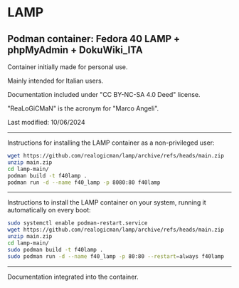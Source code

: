 # LAMP

## Podman container: Fedora 40 LAMP + phpMyAdmin + DokuWiki_ITA

Container initially made for personal use.

Mainly intended for Italian users.

Documentation included under "CC BY-NC-SA 4.0 Deed" license.

"ReaLoGiCMaN" is the acronym for "Marco Angeli".

Last modified: 10/06/2024

----

Instructions for installing the LAMP container as a non-privileged user:

```bash
wget https://github.com/realogicman/lamp/archive/refs/heads/main.zip
unzip main.zip
cd lamp-main/ 
podman build -t f40lamp .
podman run -d --name f40_lamp -p 8080:80 f40lamp
```

----

Instructions to install the LAMP container on your system, running it automatically on every boot:

```bash
sudo systemctl enable podman-restart.service
wget https://github.com/realogicman/lamp/archive/refs/heads/main.zip
unzip main.zip
cd lamp-main/ 
sudo podman build -t f40lamp .
sudo podman run -d --name f40_lamp -p 80:80 --restart=always f40lamp
```

----

Documentation integrated into the container.
